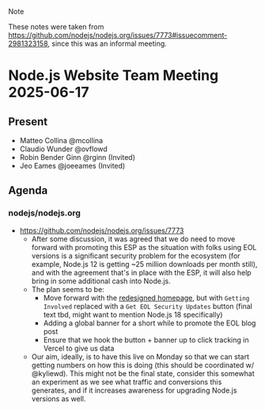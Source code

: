 > [!NOTE]
> These notes were taken from https://github.com/nodejs/nodejs.org/issues/7773#issuecomment-2981323158,
> since this was an informal meeting.

# Node.js Website Team Meeting 2025-06-17

## Present

- Matteo Collina @mcollina
- Claudio Wunder @ovflowd
- Robin Bender Ginn @rginn (Invited)
- Jeo Eames @joeeames (Invited)

## Agenda

### nodejs/nodejs.org

- https://github.com/nodejs/nodejs.org/issues/7773
  - After some discussion, it was agreed that we do need to move forward with promoting this ESP as the situation with folks using EOL versions is a significant security problem for the ecosystem (for example, Node.js 12 is getting ~25 million downloads per month still), and with the agreement that's in place with the ESP, it will also help bring in some additional cash into Node.js.
  - The plan seems to be:
    - Move forward with the [redesigned homepage](https://nodejs-org-git-fork-canerakdas-feat-simplified-download-openjs.vercel.app/), but with `Getting Involved` replaced with a `Get EOL Security Updates` button (final text tbd, might want to mention Node.js 18 specifically)
    - Adding a global banner for a short while to promote the EOL blog post
    - Ensure that we hook the button + banner up to click tracking in Vercel to give us data
  - Our aim, ideally, is to have this live on Monday so that we can start getting numbers on how this is doing (this should be coordinated w/ @kyliewd). This might not be the final state, consider this somewhat an experiment as we see what traffic and conversions this generates, and if it increases awareness for upgrading Node.js versions as well.
